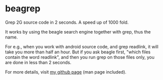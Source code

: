 beagrep
==========

Grep 2G source code in 2 seconds. A speed up of 1000 fold.

It works by using the beagle search engine together with grep, thus
the name.

For e.g., when you work with android source code, and grep readlink,
it will take you more than half an hour. But if you ask beagle first,
"which files contain the word readlink", and then you run grep on
those files only, you are done in less than 2 seconds.

For more details, visit [my github page](http://baohaojun.github.com/beagrep.html) (man page included).

